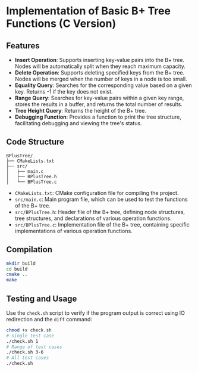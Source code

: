 # Implementation of Basic B+ Tree Functions (C Version)

## Features
- **Insert Operation**: Supports inserting key-value pairs into the B+ tree. Nodes will be automatically split when they reach maximum capacity.
- **Delete Operation**: Supports deleting specified keys from the B+ tree. Nodes will be merged when the number of keys in a node is too small.
- **Equality Query**: Searches for the corresponding value based on a given key. Returns -1 if the key does not exist.
- **Range Query**: Searches for key-value pairs within a given key range, stores the results in a buffer, and returns the total number of results.
- **Tree Height Query**: Returns the height of the B+ tree.
- **Debugging Function**: Provides a function to print the tree structure, facilitating debugging and viewing the tree's status.

## Code Structure
```plaintext
BPlusTree/
├── CMakeLists.txt
├── src/
│   ├── main.c
│   ├── BPlusTree.h
│   └── BPlusTree.c
```
- `CMakeLists.txt`: CMake configuration file for compiling the project.
- `src/main.c`: Main program file, which can be used to test the functions of the B+ tree.
- `src/BPlusTree.h`: Header file of the B+ tree, defining node structures, tree structures, and declarations of various operation functions.
- `src/BPlusTree.c`: Implementation file of the B+ tree, containing specific implementations of various operation functions.

## Compilation
```bash
mkdir build
cd build
cmake ..
make
```

## Testing and Usage
Use the `check.sh` script to verify if the program output is correct using IO redirection and the `diff` command:
```bash
chmod +x check.sh
# Single test case
./check.sh 1
# Range of test cases
./check.sh 3-6
# All test cases
./check.sh
```
